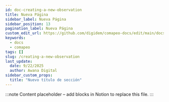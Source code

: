 ```yaml
---
id: doc-creating-a-new-observation
title: Nueva Página
sidebar_label: Nueva Página
sidebar_position: 13
pagination_label: Nueva Página
custom_edit_url: https://github.com/digidem/comapeo-docs/edit/main/docs/gathering-observations/creating-a-new-observation.md
keywords:
  - docs
  - comapeo
tags: []
slug: /creating-a-new-observation
last_update:
  date: 9/22/2025
  author: Awana Digital
sidebar_custom_props:
  title: "Nuevo título de sección"
---
```


<!-- Placeholder content generated automatically because the Notion page is missing a Website Block. -->

:::note
Content placeholder – add blocks in Notion to replace this file.
:::
